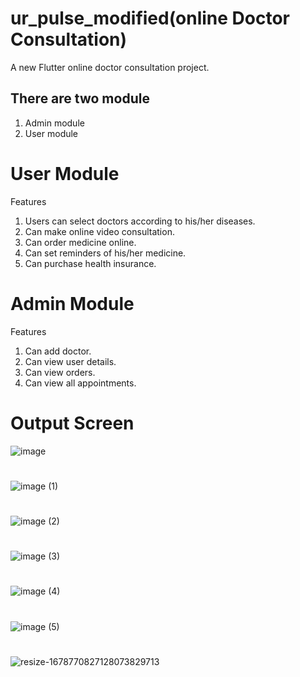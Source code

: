 # ur_pulse_modified(online Doctor Consultation)

A new Flutter online doctor consultation project.

## There are two module
 1. Admin module
 2. User module

# User Module
Features
1. Users can select doctors according to his/her diseases.
2. Can make online video consultation.
3. Can order medicine online.
4. Can set reminders of his/her medicine.
5. Can purchase health insurance.


# Admin Module
Features
1. Can add doctor.
2. Can view user details.
3. Can view orders.
4. Can view all appointments.

# Output Screen
![image](https://user-images.githubusercontent.com/85428232/224900556-808a6b94-b150-4b53-a1e8-6f6781be52a1.png)
#
![image (1)](https://user-images.githubusercontent.com/85428232/224900616-d9df7676-7244-4071-8828-be30981047d3.png)
#
![image (2)](https://user-images.githubusercontent.com/85428232/224901168-84e6acf7-a2d3-4938-bf6d-4a5fb4adb650.png)
#
![image (3)](https://user-images.githubusercontent.com/85428232/224901205-cd1cf0d6-b9f8-43b5-ab36-5efe3316c15c.png)
#
![image (4)](https://user-images.githubusercontent.com/85428232/224901262-18152e59-81fe-4e57-9b17-0bf97b51424f.png)
#
![image (5)](https://user-images.githubusercontent.com/85428232/224901308-bd67a776-9cdb-44d9-8885-870cf56e4c39.png)
#
![resize-1678770827128073829713](https://user-images.githubusercontent.com/85428232/224901560-1d0d2fbd-efda-415d-ae2f-9d2739df135f.png)



